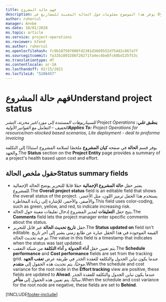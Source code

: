 ```yaml
---
title: فهم حالة المشروع
description: يوفر هذا الموضوع معلومات حول الحالة المعينة للمشاريع في Dynamics 365 Project Operations.
author: ruhercul
manager: Annbe
ms.date: 10/01/2020
ms.topic: article
ms.service: project-operations
ms.reviewer: kfend
ms.author: ruhercul
ms.openlocfilehash: fc9b107507008fd2381d3669552d754d2c867a7f
ms.sourcegitcommit: fa32b1893286f20271fa4ec4be8fc68bd135f53c
ms.translationtype: HT
ms.contentlocale: ar-SA
ms.lasthandoff: 02/15/2021
ms.locfileid: "5286457"
---
```

# <a name="understand-project-status"></a><span data-ttu-id="bf33f-103">فهم حالة المشروع</span><span class="sxs-lookup"><span data-stu-id="bf33f-103">Understand project status</span></span>

<span data-ttu-id="bf33f-104">_**ينطبق علي:** ‏‫Project Operations للسيناريوهات المستندة إلى مورد/غير مخزنة‬، ‏‫النشر الخفيف – التعامل مع الفواتير الأولية‬_</span><span class="sxs-lookup"><span data-stu-id="bf33f-104">_**Applies To:** Project Operations for resource/non-stocked based scenarios, Lite deployment - deal to proforma invoicing_</span></span>


<span data-ttu-id="bf33f-105">يوفر قسم **الحالة** في صفحة **كيان المشروع** ملخصًا لسلامة المشروع استنادًا إلى التكلفة والجهد.</span><span class="sxs-lookup"><span data-stu-id="bf33f-105">The **Status** section on the **Project Entity** page provides a summary of a project's health based upon cost and effort.</span></span>


## <a name="status-summary-fields"></a><span data-ttu-id="bf33f-106">حقول ملخص الحالة</span><span class="sxs-lookup"><span data-stu-id="bf33f-106">Status summary fields</span></span>

- <span data-ttu-id="bf33f-107">يعتبر حقل **حالة المشروع الإجمالية** حقلا قابلا للتحرير يوضح الحالة الإجمالية للمشروع.</span><span class="sxs-lookup"><span data-stu-id="bf33f-107">The **Overall project status** field is an editable field that shows the overall status of the project.</span></span> <span data-ttu-id="bf33f-108">يستخدم هذا الحقل ترميز اللون، مثل الأخضر، والأصفر، والأحمر، للإشارة إلى زيادة المخاطرة.</span><span class="sxs-lookup"><span data-stu-id="bf33f-108">This field uses color-coding, such as green, yellow, and red, to indicate increasing risk.</span></span> 
- <span data-ttu-id="bf33f-109">يتيح حقل **التعليقات** لمدير المشروع إدخال تعليقات معينة حول الحالة.</span><span class="sxs-lookup"><span data-stu-id="bf33f-109">The **Comments** field lets the project manager enter specific comments about the status.</span></span> 
- <span data-ttu-id="bf33f-110">حقل **تاريخ تحديث الحالة** غير قابل للتحرير.</span><span class="sxs-lookup"><span data-stu-id="bf33f-110">The **Status updated on** field isn't editable.</span></span> <span data-ttu-id="bf33f-111">القيمة الموجودة في هذا الحقل عبارة عن طابع زمني يشير إلى آخر تاريخ تم فيه تحديث الحالة.</span><span class="sxs-lookup"><span data-stu-id="bf33f-111">The value in this field is a timestamp that indicates when the status was last updated.</span></span>
- <span data-ttu-id="bf33f-112">يتم تعيين حقل **أداء الجدولة** و **أداء التكلفة** من شبكة التعقب.</span><span class="sxs-lookup"><span data-stu-id="bf33f-112">The **Schedule performance** and **Cost performance** fields are set from the tracking grid.</span></span> <span data-ttu-id="bf33f-113">عندما يكون تباين الجدول والتكلفة للعقدة الجذر في طريقة عرض **تعقب الجهد** موجبًا، يتم تحديث هذه الحقول إلى **متقدم**.</span><span class="sxs-lookup"><span data-stu-id="bf33f-113">When the schedule and cost variance for the root node in the **Effort tracking** view are positive, these fields are updated to **Ahead**.</span></span> <span data-ttu-id="bf33f-114">عندما يكون تباين الجدول والتكلفة للعقدة الجذر سالبًا، يتم تعيين هذه الحقول إلى **متأخر**.</span><span class="sxs-lookup"><span data-stu-id="bf33f-114">When the schedule and cost variance for the root node are negative, these fields are set to **Behind**.</span></span>


[!INCLUDE[footer-include](../includes/footer-banner.md)]